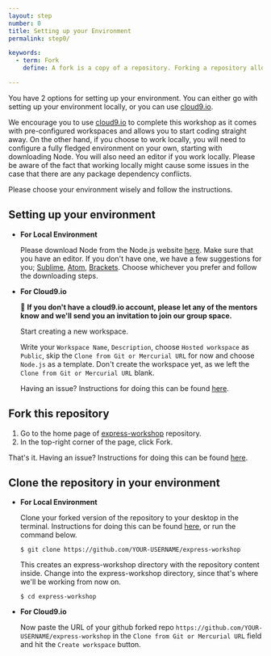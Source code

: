 ```yaml
---
layout: step
number: 0
title: Setting up your Environment
permalink: step0/

keywords:
  - term: Fork
    define: A fork is a copy of a repository. Forking a repository allows you to freely experiment with changes without affecting the original project. Read more [here](https://help.github.com/articles/fork-a-repo/)

---
```


You have 2 options for setting up your environment. You can either go with setting up your environment locally, or
you can use [cloud9.io](https://c9.io). 

We encourage you to use [cloud9.io](https://c9.io) to complete this workshop as it comes with pre-configured workspaces
and allows you to start coding straight away. On the other hand, if you choose to work locally, you will need to configure 
a fully fledged environment on your own, starting with downloading Node. You will also need an editor if you work locally.
Please be aware of the fact that working locally might cause some issues in the case that there are any package dependency conflicts. 

Please choose your environment wisely and follow the instructions.

## Setting up your environment

* **For Local Environment** 

    Please download Node from the Node.js website [here](https://nodejs.org/en/). Make sure that you have an editor. 
    If you don't have one, we have a few suggestions for you; [Sublime](https://www.sublimetext.com/), [Atom](https://atom.io/), 
    [Brackets](http://brackets.io/). Choose whichever you prefer and follow the downloading steps. 

* **For Cloud9.io**

    :raising_hand: **If you don't have a cloud9.io account, please let any of the mentors know and we'll send you an 
    invitation to join our group space.**
    
    Start creating a new workspace. 
    
    Write your `Workspace Name`, `Description`, choose `Hosted workspace` as
    `Public`, skip the `Clone from Git or Mercurial URL` for now and choose `Node.js` as a template. Don't create
    the workspace yet, as we left the `Clone from Git or Mercurial URL` blank.
    
    Having an issue? Instructions for doing this can be found [here](https://docs.c9.io/v1.0/docs/create-a-workspace).

## Fork this repository
1. Go to the home page of [express-workshop](https://github.com/node-girls-australia/express-workshop) repository.
2. In the top-right corner of the page, click Fork. 
 
 That's it. Having an issue? Instructions for doing this can be found [here](https://help.github.com/articles/fork-a-repo/).
 
## Clone the repository in your environment
* **For Local Environment** 

    Clone your forked version of the repository to your desktop in the terminal. Instructions for doing 
    this can be found [here](https://help.github.com/articles/cloning-a-repository/), or run the command below.
    
    `$ git clone https://github.com/YOUR-USERNAME/express-workshop`
    
    This creates an express-workshop directory with the repository content inside. Change into the express-workshop directory, since that's where 
    we'll be working from now on.
    
    `$ cd express-workshop`
* **For Cloud9.io**

    Now paste the URL of your github forked repo `https://github.com/YOUR-USERNAME/express-workshop` in the
    `Clone from Git or Mercurial URL` field and hit the `Create workspace` button.

